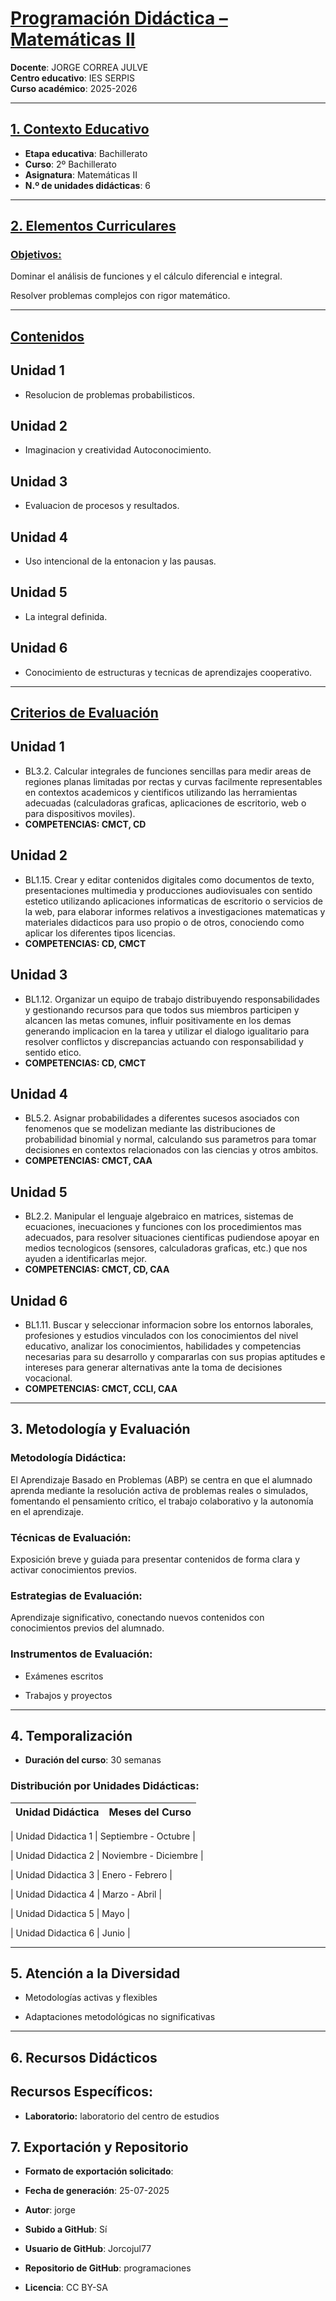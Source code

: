 # <u>Programación Didáctica – Matemáticas II</u>

**Docente**: JORGE CORREA JULVE  
**Centro educativo**: IES SERPIS  
**Curso académico**: 2025-2026  

---

## <u>1. Contexto Educativo</u>

- **Etapa educativa**: Bachillerato
- **Curso**: 2º Bachillerato
- **Asignatura**: Matemáticas II
- **N.º de unidades didácticas**: 6

---
## <u>2. Elementos Curriculares</u>

### <u>Objetivos:</u>



Dominar el análisis de funciones y el cálculo diferencial e integral.

Resolver problemas complejos con rigor matemático.



---

## <u>Contenidos</u>

## Unidad 1
- Resolucion de problemas probabilisticos.
## Unidad 2
- Imaginacion y creatividad Autoconocimiento.
## Unidad 3
- Evaluacion de procesos y resultados.
## Unidad 4
- Uso intencional de la entonacion y las pausas.
## Unidad 5
- La integral definida.
## Unidad 6
- Conocimiento de estructuras y tecnicas de aprendizajes cooperativo.


---

## <u>Criterios de Evaluación</u>

## Unidad 1
- BL3.2. Calcular integrales de funciones sencillas para medir areas de regiones planas limitadas por rectas y curvas facilmente representables en contextos academicos y cientificos utilizando las herramientas adecuadas (calculadoras graficas, aplicaciones de escritorio, web o para dispositivos moviles).
- **COMPETENCIAS: CMCT, CD**
## Unidad 2
- BL1.15. Crear y editar contenidos digitales como documentos de texto, presentaciones multimedia y producciones audiovisuales con sentido estetico utilizando aplicaciones informaticas de escritorio o servicios de la web, para elaborar informes relativos a investigaciones matematicas y materiales didacticos para uso propio o de otros, conociendo como aplicar los diferentes tipos licencias.
- **COMPETENCIAS: CD, CMCT**
## Unidad 3
- BL1.12. Organizar un equipo de trabajo distribuyendo responsabilidades y gestionando recursos para que todos sus miembros participen y alcancen las metas comunes, influir positivamente en los demas generando implicacion en la tarea y utilizar el dialogo igualitario para resolver conflictos y discrepancias actuando con responsabilidad y sentido etico.
- **COMPETENCIAS: CD, CMCT**
## Unidad 4
- BL5.2. Asignar probabilidades a diferentes sucesos asociados con fenomenos que se modelizan mediante las distribuciones de probabilidad binomial y normal, calculando sus parametros para tomar decisiones en contextos relacionados con las ciencias y otros ambitos.
- **COMPETENCIAS: CMCT, CAA**
## Unidad 5
- BL2.2. Manipular el lenguaje algebraico en matrices, sistemas de ecuaciones, inecuaciones y funciones con los procedimientos mas adecuados, para resolver situaciones cientificas pudiendose apoyar en medios tecnologicos (sensores, calculadoras graficas, etc.) que nos ayuden a identificarlas mejor.
- **COMPETENCIAS: CMCT, CD, CAA**
## Unidad 6
- BL1.11. Buscar y seleccionar informacion sobre los entornos laborales, profesiones y estudios vinculados con los conocimientos del nivel educativo, analizar los conocimientos, habilidades y competencias necesarias para su desarrollo y compararlas con sus propias aptitudes e intereses para generar alternativas ante la toma de decisiones vocacional.
- **COMPETENCIAS: CMCT, CCLI, CAA**


---

## 3. Metodología y Evaluación

### Metodología Didáctica:

El Aprendizaje Basado en Problemas (ABP) se centra en que el alumnado aprenda mediante la resolución activa de problemas reales o simulados, fomentando el pensamiento crítico, el trabajo colaborativo y la autonomía en el aprendizaje.


### Técnicas de Evaluación:

Exposición breve y guiada para presentar contenidos de forma clara y activar conocimientos previos.


### Estrategias de Evaluación:

Aprendizaje significativo, conectando nuevos contenidos con conocimientos previos del alumnado.


### Instrumentos de Evaluación:


- Exámenes escritos

- Trabajos y proyectos



---

## 4. Temporalización

- **Duración del curso**: 30 semanas

### **Distribución por Unidades Didácticas:**


| Unidad Didáctica | Meses del Curso |
|------------------|-----------------| 


| Unidad Didactica 1 | Septiembre - Octubre |

| Unidad Didactica 2 | Noviembre - Diciembre |

| Unidad Didactica 3 | Enero - Febrero |

| Unidad Didactica 4 | Marzo - Abril |

| Unidad Didactica 5 | Mayo |

| Unidad Didactica 6 | Junio |



---

## 5. Atención a la Diversidad



* Metodologías activas y flexibles

* Adaptaciones metodológicas no significativas


---

## 6. Recursos Didácticos


## Recursos Específicos:

- **Laboratorio:** laboratorio del centro de estudios


## 7. Exportación y Repositorio

- **Formato de exportación solicitado**: 
- **Fecha de generación**: 25-07-2025
- **Autor**: jorge


- **Subido a GitHub**: Sí
- **Usuario de GitHub**: Jorcojul77
- **Repositorio de GitHub**: programaciones

- **Licencia**: CC BY-SA


